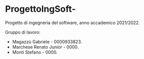# ProgettoIngSoft-
Progetto di ingegneria del software, anno accademico 2021/2022.

Gruppo di lavoro:
- Magazzù Gabriele - 0000933823.
- Marchese Renato Junior - 0000.
- Monti Stefano - 0000.
